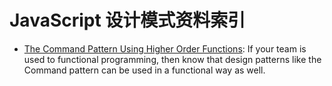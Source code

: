 # JavaScript 设计模式资料索引

- [The Command Pattern Using Higher Order Functions](https://parg.co/U82): If your team is used to functional programming, then know that design patterns like the Command pattern can be used in a functional way as well.
